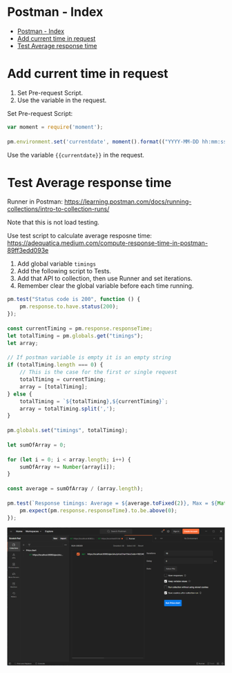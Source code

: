 # Postman - Index

- [Postman - Index](#postman---index)
- [Add current time in request](#add-current-time-in-request)
- [Test Average response time](#test-average-response-time)

# Add current time in request

1. Set Pre-request Script.
2. Use the variable in the request.

Set Pre-request Script:

```js
var moment = require('moment');

pm.environment.set('currentdate', moment().format(("YYYY-MM-DD hh:mm:ss")));
```

Use the variable `{{currentdate}}` in the request.

# Test Average response time
Runner in Postman: https://learning.postman.com/docs/running-collections/intro-to-collection-runs/

Note that this is not load testing.

Use test script to calculate average resposne time: https://adequatica.medium.com/compute-response-time-in-postman-89ff3edd093e

1. Add global variable `timings`
2. Add the following script to Tests.
3. Add that API to collection, then use Runner and set iterations.
4. Remember clear the global variable before each time running.

```js
pm.test("Status code is 200", function () {
    pm.response.to.have.status(200);
});

const currentTiming = pm.response.responseTime;
let totalTiming = pm.globals.get("timings");
let array;

// If postman variable is empty it is an empty string
if (totalTiming.length === 0) {
    // This is the case for the first or single request
    totalTiming = currentTiming;
    array = [totalTiming];
} else {
    totalTiming = `${totalTiming},${currentTiming}`;
    array = totalTiming.split(',');
}

pm.globals.set("timings", totalTiming);

let sumOfArray = 0;

for (let i = 0; i < array.length; i++) {
    sumOfArray += Number(array[i]);
}

const average = sumOfArray / (array.length);

pm.test(`Response timings: Average = ${average.toFixed(2)}, Max = ${Math.max(...array)}, Min = ${Math.min(...array)}`, function () {
    pm.expect(pm.response.responseTime).to.be.above(0);
});
```
![](image/Snipaste_2022-08-17_14-34-22.png)